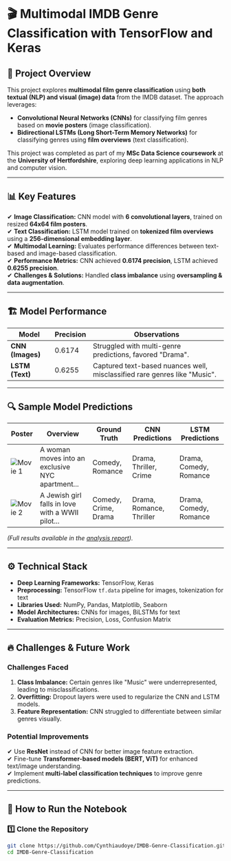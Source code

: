 # 🎬 Multimodal IMDB Genre Classification with TensorFlow and Keras

## 📌 Project Overview
This project explores **multimodal film genre classification** using **both textual (NLP) and visual (image) data** from the IMDB dataset. The approach leverages:
- **Convolutional Neural Networks (CNNs)** for classifying film genres based on **movie posters** (image classification).
- **Bidirectional LSTMs (Long Short-Term Memory Networks)** for classifying genres using **film overviews** (text classification).

This project was completed as part of my **MSc Data Science coursework** at the **University of Hertfordshire**, exploring deep learning applications in NLP and computer vision.

---

## 📊 Key Features
✔ **Image Classification:** CNN model with **6 convolutional layers**, trained on resized **64x64 film posters**.  
✔ **Text Classification:** LSTM model trained on **tokenized film overviews** using a **256-dimensional embedding layer**.  
✔ **Multimodal Learning:** Evaluates performance differences between text-based and image-based classification.  
✔ **Performance Metrics:** CNN achieved **0.6174 precision**, LSTM achieved **0.6255 precision**.  
✔ **Challenges & Solutions:** Handled **class imbalance** using **oversampling & data augmentation**.  

---

## 🏗️ Model Performance
| Model  | Precision | Observations |
|--------|-----------|-----------------|
| **CNN (Images)** | 0.6174 | Struggled with multi-genre predictions, favored "Drama". |
| **LSTM (Text)** | 0.6255 | Captured text-based nuances well, misclassified rare genres like "Music". |

---

## 🔍 Sample Model Predictions

| Poster | Overview | Ground Truth | CNN Predictions | LSTM Predictions |
|--------|-----------|-----------------|----------------|----------------|
| ![Movie 1](images/movie1.jpg) | A woman moves into an exclusive NYC apartment... | Comedy, Romance | Drama, Thriller, Crime | Drama, Comedy, Romance |
| ![Movie 2](images/movie2.jpg) | A Jewish girl falls in love with a WWII pilot... | Comedy, Crime, Drama | Drama, Romance, Thriller | Drama, Comedy, Romance |

*(Full results available in the [analysis report](Multimodal_IMDB_Analysis_Report.pdf)).*

---

## ⚙️ Technical Stack
- **Deep Learning Frameworks:** TensorFlow, Keras
- **Preprocessing:** TensorFlow `tf.data` pipeline for images, tokenization for text
- **Libraries Used:** NumPy, Pandas, Matplotlib, Seaborn
- **Model Architectures:** CNNs for images, BiLSTMs for text
- **Evaluation Metrics:** Precision, Loss, Confusion Matrix

---

## 🔥 Challenges & Future Work
### **Challenges Faced**
1. **Class Imbalance:** Certain genres like "Music" were underrepresented, leading to misclassifications.
2. **Overfitting:** Dropout layers were used to regularize the CNN and LSTM models.
3. **Feature Representation:** CNN struggled to differentiate between similar genres visually.

### **Potential Improvements**
✔ Use **ResNet** instead of CNN for better image feature extraction.  
✔ Fine-tune **Transformer-based models (BERT, ViT)** for enhanced text/image understanding.  
✔ Implement **multi-label classification techniques** to improve genre predictions.  

---

## 🚀 How to Run the Notebook
### **1️⃣ Clone the Repository**
```bash
git clone https://github.com/Cynthiaudoye/IMDB-Genre-Classification.git
cd IMDB-Genre-Classification
